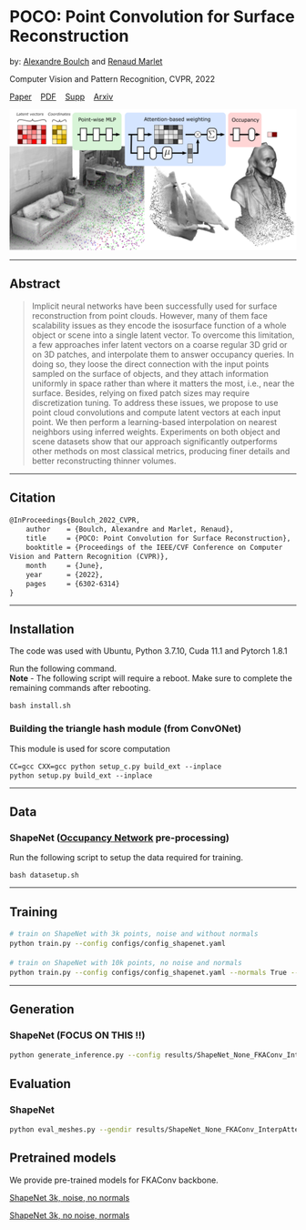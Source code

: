 
# POCO: Point Convolution for Surface Reconstruction

by: [Alexandre Boulch](https://www.boulch.eu) and [Renaud Marlet](http://imagine.enpc.fr/~marletr/)

Computer Vision and Pattern Recognition, CVPR, 2022

[Paper](https://openaccess.thecvf.com/content/CVPR2022/html/Boulch_POCO_Point_Convolution_for_Surface_Reconstruction_CVPR_2022_paper.html)&nbsp;&nbsp;&nbsp;
[PDF](https://openaccess.thecvf.com/content/CVPR2022/papers/Boulch_POCO_Point_Convolution_for_Surface_Reconstruction_CVPR_2022_paper.pdf)&nbsp;&nbsp;&nbsp;
[Supp](https://openaccess.thecvf.com/content/CVPR2022/supplemental/Boulch_POCO_Point_Convolution_CVPR_2022_supplemental.pdf)&nbsp;&nbsp;&nbsp;
[Arxiv](http://arxiv.org/abs/2201.01831)



![Picture](docs/teaser.png)


---
## Abstract
> Implicit neural networks have been successfully used for surface reconstruction from point clouds. However, many of them face scalability issues as they encode the isosurface function of a whole object or scene into a single latent vector. To overcome this limitation, a few approaches infer latent vectors on a coarse regular 3D grid or on 3D patches, and interpolate them to answer occupancy queries. In doing so, they loose the direct connection with the input points sampled on the surface of objects, and they attach information uniformly in space rather than where it matters the most, i.e., near the surface. Besides, relying on fixed patch sizes may require discretization tuning. To address these issues, we propose to use point cloud convolutions and compute latent vectors at each input point. We then perform a learning-based interpolation on nearest neighbors using inferred weights. Experiments on both object and scene datasets show that our approach significantly outperforms other methods on most classical metrics, producing finer details and better reconstructing thinner volumes.

---
## Citation

```
@InProceedings{Boulch_2022_CVPR,
    author    = {Boulch, Alexandre and Marlet, Renaud},
    title     = {POCO: Point Convolution for Surface Reconstruction},
    booktitle = {Proceedings of the IEEE/CVF Conference on Computer Vision and Pattern Recognition (CVPR)},
    month     = {June},
    year      = {2022},
    pages     = {6302-6314}
}
```

---
## Installation

The code was used with Ubuntu, Python 3.7.10, Cuda 11.1 and Pytorch 1.8.1

Run the following command.   
**Note** - The following script will require a reboot. Make sure to complete the remaining commands after rebooting.
```
bash install.sh
```

### Building the triangle hash module (from ConvONet)

This module is used for score computation

```
CC=gcc CXX=gcc python setup_c.py build_ext --inplace
python setup.py build_ext --inplace
```
---
## Data

### ShapeNet ([Occupancy Network](https://github.com/autonomousvision/convolutional_occupancy_networks) pre-processing)

Run the following script to setup the data required for training.

```
bash datasetup.sh
```

---
## Training

```bash
# train on ShapeNet with 3k points, noise and without normals 
python train.py --config configs/config_shapenet.yaml 

# train on ShapeNet with 10k points, no noise and normals
python train.py --config configs/config_shapenet.yaml --normals True --random_noise 0 --experiment_name Normals

```

---
## Generation

### ShapeNet (FOCUS ON THIS !!)

```bash
python generate_inference.py --config results/ShapeNet_None_FKAConv_InterpAttentionKHeadsNet_None/config.yaml --gen_resolution_global 128
```
## Evaluation

### ShapeNet

```bash
python eval_meshes.py --gendir results/ShapeNet_None_FKAConv_InterpAttentionKHeadsNet_None/gen_ShapeNet_test_3000/ --meshdir meshes --dataset ShapeNet --split test --gtdir data/ShapeNet
```

## Pretrained models

We provide pre-trained models for FKAConv backbone.

[ShapeNet 3k, noise, no normals](https://github.com/valeoai/POCO/releases/download/v0.0.0/ShapeNet_3k.zip)

[ShapeNet 3k, no noise, normals](https://github.com/valeoai/POCO/releases/download/v0.0.0/ShapeNet_3k_normals.zip)


